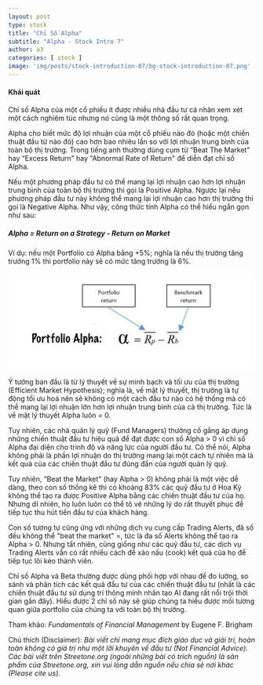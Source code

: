 ```yaml
---
layout: post
type: stock
title: "Chỉ Số Alpha"
subtitle: "Alpha - Stock Intro 7"
author: a3
categories: [ stock ]
image: 'img/posts/stock-introduction-07/bg-stock-introduction-07.png'
---
```


#### Khái quát

Chỉ số Alpha của một cổ phiếu ít được nhiều nhà đầu tư cá nhân xem xét một cách nghiêm túc nhưng nó cũng là một thông số rất quan trọng.

Alpha cho biết mức độ lợi nhuận của một cổ phiếu nào đó (hoặc một chiến thuật đầu từ nào đó) cao hơn bao nhiêu lần so với lợi nhuận trung bình của toàn bộ thị trường. Trong tiếng anh thường dùng cụm từ “Beat The Market" hay “Excess Return" hay “Abnormal Rate of Return" để diễn đạt chỉ số Alpha.

Nếu một phương pháp đầu tư có thể mang lại lợi nhuận cao hơn lợi nhuận trung bình của toàn bộ thị trường thì gọi là Positive Alpha. Ngược lại nếu phương pháp đầu tư này không thể mang lại lợi nhuận cao hơn thị trường thì gọi là Negative Alpha. Như vậy, công thức tính Alpha có thể hiểu ngắn gọn như sau:

##### Alpha = Return on a Strategy - Return on Market

Ví dụ: nếu một Portfolio có Alpha bằng +5%; nghĩa là nếu thị trường tăng trưởng 1% thì portfolio này sẽ có mức tăng trưởng là 6%.

![stock-introduction-07](/img/posts/stock-introduction-07/sm-alpha.png)

Ý tưởng ban đầu là từ lý thuyết về sự minh bạch và tối ưu của thị trường (Efficient Market Hypothesis); nghĩa là, về mặt lý thuyết, thị trường là tự động tối ưu hoá nên sẽ không có một cách đầu tư nào có hệ thống mà có thể mang lại lợi nhuận lớn hơn lợi nhuận trung bình của cả thị trường. Tức là về mặt lý thuyết Alpha luôn = 0.

Tuy nhiên, các nhà quản lý quỹ (Fund Managers) thường cố gắng áp dụng những chiến thuật đầu tư hiệu quả để đạt được con số Alpha > 0 vì chỉ số Alpha đại diện cho trình độ và năng lực của người đầu tư. Có thể nói, Alpha không phải là phần lợi nhuận do thị trường mang lại một cách tự nhiên mà là kết quả của các chiến thuật đầu tư đúng đắn của người quản lý quỹ.

Tuy nhiên, “Beat the Market" (hay Alpha > 0) không phải là một việc dễ dàng, theo con số thống kê thì có khoảng 83% các quỹ đầu tư ở Hoa Kỳ không thể tạo ra được Positive Alpha bằng các chiến thuật đầu tư của họ. Nhưng dĩ nhiên, họ luôn luôn có thể tô vẽ những lý do rất thuyết phục để tiếp tục thu hút tiền đầu tư của khách hàng.

Con số tương tự cũng ứng với những dịch vụ cung cấp Trading Alerts, đã số đều không thể "beat the market" =, tức là đa số Alerts không thể tạo ra Alpha > 0. Nhưng tất nhiên, cũng giống như các quỹ đầu tư, các dịch vụ Trading Alerts vẫn có rất nhiều cách để xào nấu (cook) kết quả của họ để tiếp tục lôi kéo thành viên.

Chỉ số Alpha và Beta thường được dùng phối hợp với nhau để đo lường, so sánh và phân tích các kết quả đầu tư của các chiến thuật đầu tư (nhất là các chiến thuật đầu tư sử dụng trí thông minh nhân tạo AI đang rất nổi trội thời gian gần đây). Hiểu được 2 chỉ số này sẽ giúp chúng ta hiểu được mối tương quan giữa portfolio của chúng ta với toàn bộ thị trường.

Tham khảo: *Fundamentals of Financial Management* by Eugene F. Brigham

Chú thích (Disclaimer):
*Bài viết chỉ mang mục đích giáo dục và giải trí, hoàn toàn không có giá trị như một lời khuyên về đầu tư (Not Financial Advice).*
*Các bài viết trên Streetone.org (ngoài những bài có trích nguồn) là sản phẩm của Streetone.org, xin vui lòng dẫn nguồn nếu chia sẻ nơi khác (Please cite us).*